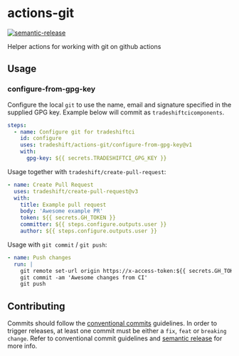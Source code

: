 # actions-git

[![semantic-release](https://img.shields.io/badge/%20%20%F0%9F%93%A6%F0%9F%9A%80-semantic--release-e10079.svg)](https://github.com/semantic-release/semantic-release)

Helper actions for working with git on github actions

## Usage

### configure-from-gpg-key

Configure the local `git` to use the name, email and signature specified in the
supplied GPG key. Example below will commit as `tradeshiftcicomponents`.

```yaml
steps:
  - name: Configure git for tradeshiftci
    id: configure
    uses: tradeshift/actions-git/configure-from-gpg-key@v1
    with:
      gpg-key: ${{ secrets.TRADESHIFTCI_GPG_KEY }}
```

Usage together with `tradeshift/create-pull-request`:

```yaml
- name: Create Pull Request
  uses: tradeshift/create-pull-request@v3
  with:
    title: Example pull request
    body: 'Awesome example PR'
    token: ${{ secrets.GH_TOKEN }}
    committer: ${{ steps.configure.outputs.user }}
    author: ${{ steps.configure.outputs.user }}
```

Usage with `git commit` / `git push`:

```yaml
- name: Push changes
  run: |
    git remote set-url origin https://x-access-token:${{ secrets.GH_TOKEN }}@github.com/${{ github.repository }}
    git commit -am 'Awesome changes from CI'
    git push
```

## Contributing

Commits should follow the [conventional commits](https://www.conventionalcommits.org/en/v1.0.0/) guidelines.
In order to trigger releases, at least one commit must be either a `fix`, `feat` or `breaking change`.
Refer to conventional commit guidelines and [semantic release](https://github.com/semantic-release/semantic-release) for more info.
